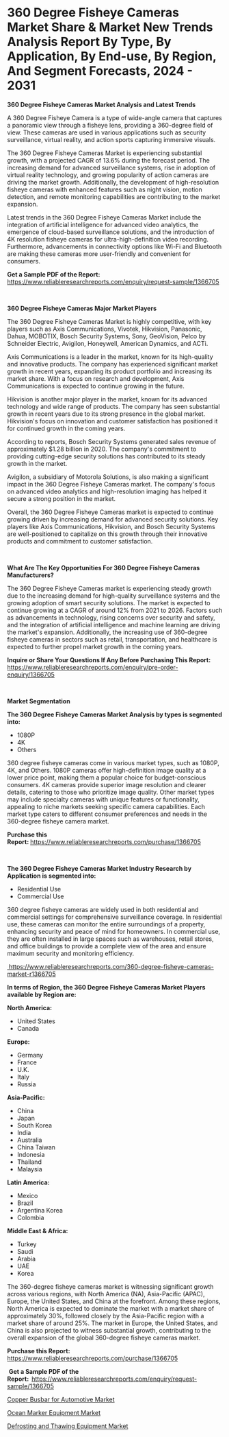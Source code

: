 <p><h1>360 Degree Fisheye Cameras Market Share & Market New Trends Analysis Report By Type, By Application, By End-use, By Region, And Segment Forecasts, 2024 - 2031</h1></p><p><strong>360 Degree Fisheye Cameras Market Analysis and Latest Trends</strong></p>
<p><p>A 360 Degree Fisheye Camera is a type of wide-angle camera that captures a panoramic view through a fisheye lens, providing a 360-degree field of view. These cameras are used in various applications such as security surveillance, virtual reality, and action sports capturing immersive visuals.</p><p>The 360 Degree Fisheye Cameras Market is experiencing substantial growth, with a projected CAGR of 13.6% during the forecast period. The increasing demand for advanced surveillance systems, rise in adoption of virtual reality technology, and growing popularity of action cameras are driving the market growth. Additionally, the development of high-resolution fisheye cameras with enhanced features such as night vision, motion detection, and remote monitoring capabilities are contributing to the market expansion.</p><p>Latest trends in the 360 Degree Fisheye Cameras Market include the integration of artificial intelligence for advanced video analytics, the emergence of cloud-based surveillance solutions, and the introduction of 4K resolution fisheye cameras for ultra-high-definition video recording. Furthermore, advancements in connectivity options like Wi-Fi and Bluetooth are making these cameras more user-friendly and convenient for consumers.</p></p>
<p><strong>Get a Sample PDF of the Report:&nbsp;</strong> <a href="https://www.reliableresearchreports.com/enquiry/request-sample/1366705">https://www.reliableresearchreports.com/enquiry/request-sample/1366705</a></p>
<p>&nbsp;</p>
<p><strong>360 Degree Fisheye Cameras Major Market Players</strong></p>
<p><p>The 360 Degree Fisheye Cameras Market is highly competitive, with key players such as Axis Communications, Vivotek, Hikvision, Panasonic, Dahua, MOBOTIX, Bosch Security Systems, Sony, GeoVision, Pelco by Schneider Electric, Avigilon, Honeywell, American Dynamics, and ACTi.</p><p>Axis Communications is a leader in the market, known for its high-quality and innovative products. The company has experienced significant market growth in recent years, expanding its product portfolio and increasing its market share. With a focus on research and development, Axis Communications is expected to continue growing in the future.</p><p>Hikvision is another major player in the market, known for its advanced technology and wide range of products. The company has seen substantial growth in recent years due to its strong presence in the global market. Hikvision's focus on innovation and customer satisfaction has positioned it for continued growth in the coming years.</p><p>According to reports, Bosch Security Systems generated sales revenue of approximately $1.28 billion in 2020. The company's commitment to providing cutting-edge security solutions has contributed to its steady growth in the market.</p><p>Avigilon, a subsidiary of Motorola Solutions, is also making a significant impact in the 360 Degree Fisheye Cameras market. The company's focus on advanced video analytics and high-resolution imaging has helped it secure a strong position in the market.</p><p>Overall, the 360 Degree Fisheye Cameras market is expected to continue growing driven by increasing demand for advanced security solutions. Key players like Axis Communications, Hikvision, and Bosch Security Systems are well-positioned to capitalize on this growth through their innovative products and commitment to customer satisfaction.</p></p>
<p>&nbsp;</p>
<p><strong>What Are The Key Opportunities For 360 Degree Fisheye Cameras Manufacturers?</strong></p>
<p><p>The 360 Degree Fisheye Cameras market is experiencing steady growth due to the increasing demand for high-quality surveillance systems and the growing adoption of smart security solutions. The market is expected to continue growing at a CAGR of around 12% from 2021 to 2026. Factors such as advancements in technology, rising concerns over security and safety, and the integration of artificial intelligence and machine learning are driving the market's expansion. Additionally, the increasing use of 360-degree fisheye cameras in sectors such as retail, transportation, and healthcare is expected to further propel market growth in the coming years.</p></p>
<p><strong>Inquire or Share Your Questions If Any Before Purchasing This Report:</strong> <a href="https://www.reliableresearchreports.com/enquiry/pre-order-enquiry/1366705">https://www.reliableresearchreports.com/enquiry/pre-order-enquiry/1366705</a></p>
<p>&nbsp;</p>
<p><strong>Market Segmentation</strong></p>
<p><strong>The 360 Degree Fisheye Cameras Market Analysis by types is segmented into:</strong></p>
<p><ul><li>1080P</li><li>4K</li><li>Others</li></ul></p>
<p><p>360 degree fisheye cameras come in various market types, such as 1080P, 4K, and Others. 1080P cameras offer high-definition image quality at a lower price point, making them a popular choice for budget-conscious consumers. 4K cameras provide superior image resolution and clearer details, catering to those who prioritize image quality. Other market types may include specialty cameras with unique features or functionality, appealing to niche markets seeking specific camera capabilities. Each market type caters to different consumer preferences and needs in the 360-degree fisheye camera market.</p></p>
<p><strong>Purchase this Report:&nbsp;</strong><a href="https://www.reliableresearchreports.com/purchase/1366705">https://www.reliableresearchreports.com/purchase/1366705</a></p>
<p>&nbsp;</p>
<p><strong>The 360 Degree Fisheye Cameras Market Industry Research by Application is segmented into:</strong></p>
<p><ul><li>Residential Use</li><li>Commercial Use</li></ul></p>
<p><p>360 degree fisheye cameras are widely used in both residential and commercial settings for comprehensive surveillance coverage. In residential use, these cameras can monitor the entire surroundings of a property, enhancing security and peace of mind for homeowners. In commercial use, they are often installed in large spaces such as warehouses, retail stores, and office buildings to provide a complete view of the area and ensure maximum security and monitoring efficiency.</p></p>
<p><a href="https://www.reliableresearchreports.com/360-degree-fisheye-cameras-market-r1366705">&nbsp;https://www.reliableresearchreports.com/360-degree-fisheye-cameras-market-r1366705</a></p>
<p><strong>In terms of Region, the 360 Degree Fisheye Cameras Market Players available by Region are:</strong></p>
<p>
    <p> <strong> North America: </strong>
        <ul>
            <li>United States</li>
            <li>Canada</li>
        </ul>
        </p> 
    <p> <strong> Europe: </strong>
        <ul>
            <li>Germany</li>
            <li>France</li>
            <li>U.K.</li>
            <li>Italy</li>
            <li>Russia</li>
        </ul>
        </p> 
    <p> <strong> Asia-Pacific: </strong>
        <ul>
            <li>China</li>
            <li>Japan</li>
            <li>South Korea</li>
            <li>India</li>
            <li>Australia</li>
            <li>China Taiwan</li>
            <li>Indonesia</li>
            <li>Thailand</li>
            <li>Malaysia</li>
        </ul>
        </p> 
    <p> <strong> Latin America: </strong>
        <ul>
            <li>Mexico</li>
            <li>Brazil</li>
            <li>Argentina Korea</li>
            <li>Colombia</li>
        </ul>
        </p> 
    <p> <strong> Middle East & Africa: </strong>
        <ul>
            <li>Turkey</li>
            <li>Saudi</li>
            <li>Arabia</li>
            <li>UAE</li>
            <li>Korea</li>
        </ul>
    </p>
    </p>
<p><p>The 360-degree fisheye cameras market is witnessing significant growth across various regions, with North America (NA), Asia-Pacific (APAC), Europe, the United States, and China at the forefront. Among these regions, North America is expected to dominate the market with a market share of approximately 30%, followed closely by the Asia-Pacific region with a market share of around 25%. The market in Europe, the United States, and China is also projected to witness substantial growth, contributing to the overall expansion of the global 360-degree fisheye cameras market.</p></p>
<p><strong>Purchase this Report: </strong><a href="https://www.reliableresearchreports.com/purchase/1366705">https://www.reliableresearchreports.com/purchase/1366705</a></p>
<p>&nbsp;<strong>Get a Sample PDF of the Report:&nbsp;&nbsp;</strong><a href="https://www.reliableresearchreports.com/enquiry/request-sample/1366705">https://www.reliableresearchreports.com/enquiry/request-sample/1366705</a></p>
<p><strong></strong></p>
<p><p><a href="https://github.com/kmtkihkn89/Market-Research-Report-List-1/blob/main/copper-busbar-for-automotive-market.md">Copper Busbar for Automotive Market</a></p><p><a href="https://issuu.com/reportprime-2/docs/ocean-marker-equipment-market-size-2030.pptx">Ocean Marker Equipment Market</a></p><p><a href="https://github.com/kimjmgeh81/Market-Research-Report-List-1/blob/main/defrosting-and-thawing-equipment-market.md">Defrosting and Thawing Equipment Market</a></p></p>